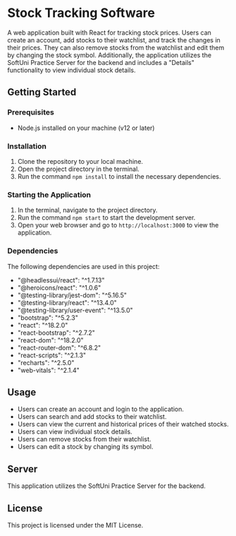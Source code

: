 # Stock Tracking Software

A web application built with React for tracking stock prices. Users can create an account, add stocks to their watchlist, and track the changes in their prices. They can also remove stocks from the watchlist and edit them by changing the stock symbol. Additionally, the application utilizes the SoftUni Practice Server for the backend and includes a "Details" functionality to view individual stock details.

## Getting Started

### Prerequisites

- Node.js installed on your machine (v12 or later)

### Installation

1. Clone the repository to your local machine.
2. Open the project directory in the terminal.
3. Run the command `npm install` to install the necessary dependencies.

### Starting the Application

1. In the terminal, navigate to the project directory.
2. Run the command `npm start` to start the development server.
3. Open your web browser and go to `http://localhost:3000` to view the application.

### Dependencies

The following dependencies are used in this project:

- "@headlessui/react": "^1.7.13"
- "@heroicons/react": "^1.0.6"
- "@testing-library/jest-dom": "^5.16.5"
- "@testing-library/react": "^13.4.0"
- "@testing-library/user-event": "^13.5.0"
- "bootstrap": "^5.2.3"
- "react": "^18.2.0"
- "react-bootstrap": "^2.7.2"
- "react-dom": "^18.2.0"
- "react-router-dom": "^6.8.2"
- "react-scripts": "^2.1.3"
- "recharts": "^2.5.0"
- "web-vitals": "^2.1.4"

## Usage

- Users can create an account and login to the application.
- Users can search and add stocks to their watchlist.
- Users can view the current and historical prices of their watched stocks.
- Users can view individual stock details.
- Users can remove stocks from their watchlist.
- Users can edit a stock by changing its symbol.

## Server

This application utilizes the SoftUni Practice Server for the backend.

## License

This project is licensed under the MIT License.
